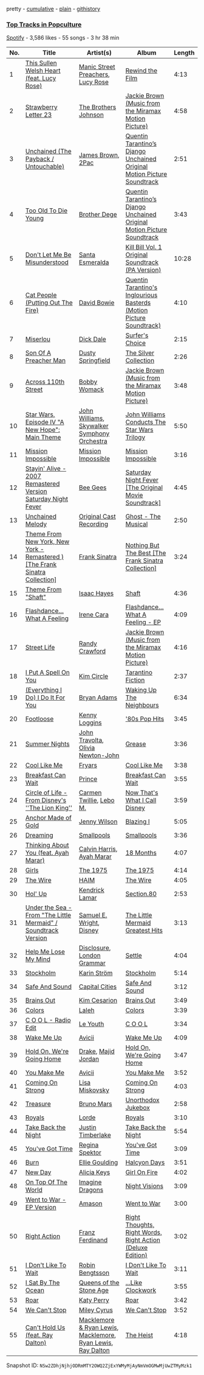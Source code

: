 pretty - [cumulative](/playlists/cumulative/6dvI9YLz5JyXhoUo0eQJze.md) - [plain](/playlists/plain/6dvI9YLz5JyXhoUo0eQJze) - [githistory](https://github.githistory.xyz/mackorone/spotify-playlist-archive/blob/main/playlists/plain/6dvI9YLz5JyXhoUo0eQJze)

### [Top Tracks in Popculture](https://open.spotify.com/playlist/6dvI9YLz5JyXhoUo0eQJze)

> 

[Spotify](https://open.spotify.com/user/spotify) - 3,586 likes - 55 songs - 3 hr 38 min

| No. | Title | Artist(s) | Album | Length |
|---|---|---|---|---|
| 1 | [This Sullen Welsh Heart \(feat\. Lucy Rose\)](https://open.spotify.com/track/7ynvXCLdbzFfeOsyx2URX9) | [Manic Street Preachers](https://open.spotify.com/artist/2uH0RyPcX7fnCcT90HFDQX), [Lucy Rose](https://open.spotify.com/artist/2uvY5pgdD9t1CZ5zMNw1rl) | [Rewind the Film](https://open.spotify.com/album/2BnILbb4wJR2qp9qZbSUDr) | 4:13 |
| 2 | [Strawberry Letter 23](https://open.spotify.com/track/1DmdXg5mmFOvlRvHYPjRU8) | [The Brothers Johnson](https://open.spotify.com/artist/6h3rSZ8VLK7a5vXjEmhfuD) | [Jackie Brown \(Music from the Miramax Motion Picture\)](https://open.spotify.com/album/1f0FdT3X5hFNDNj39v4Km8) | 4:58 |
| 3 | [Unchained \(The Payback / Untouchable\)](https://open.spotify.com/track/47Zqlw3jmibtVPy8usPjBj) | [James Brown](https://open.spotify.com/artist/7GaxyUddsPok8BuhxN6OUW), [2Pac](https://open.spotify.com/artist/1ZwdS5xdxEREPySFridCfh) | [Quentin Tarantino’s Django Unchained Original Motion Picture Soundtrack](https://open.spotify.com/album/0m7dZQ6nLNjDI78hBmpG1L) | 2:51 |
| 4 | [Too Old To Die Young](https://open.spotify.com/track/43JngJ3vMsaTL8SiRwEYQp) | [Brother Dege](https://open.spotify.com/artist/62r8B0snN5IPw8SwCJTEXR) | [Quentin Tarantino’s Django Unchained Original Motion Picture Soundtrack](https://open.spotify.com/album/0m7dZQ6nLNjDI78hBmpG1L) | 3:43 |
| 5 | [Don't Let Me Be Misunderstood](https://open.spotify.com/track/6rhVKeUhQTGLIRmQOfc9Wo) | [Santa Esmeralda](https://open.spotify.com/artist/0iGmfKLgK5eSMgHp8YgLnS) | [Kill Bill Vol\. 1 Original Soundtrack \(PA Version\)](https://open.spotify.com/album/1FpzNqDbugk77xUj0qOrtQ) | 10:28 |
| 6 | [Cat People \(Putting Out The Fire\)](https://open.spotify.com/track/6HXvGhmrsMEZ9AxD1Vjejz) | [David Bowie](https://open.spotify.com/artist/0oSGxfWSnnOXhD2fKuz2Gy) | [Quentin Tarantino's Inglourious Basterds \(Motion Picture Soundtrack\)](https://open.spotify.com/album/4bjjJu3euJ6tVIeobbhwRO) | 4:10 |
| 7 | [Miserlou](https://open.spotify.com/track/1MLUxFwS1d4eY0JWIEkn4X) | [Dick Dale](https://open.spotify.com/artist/6Ycrt8OjGSSFihsb0446eg) | [Surfer's Choice](https://open.spotify.com/album/4VhkkcKpV1ObX5OXrBNY7f) | 2:15 |
| 8 | [Son Of A Preacher Man](https://open.spotify.com/track/0scrtPmtlIVwwk9s4LXJ8n) | [Dusty Springfield](https://open.spotify.com/artist/5zaXYwewAXedKNCff45U5l) | [The Silver Collection](https://open.spotify.com/album/6t4BECovfkgGTrtbqmTlZf) | 2:26 |
| 9 | [Across 110th Street](https://open.spotify.com/track/2Q5rvrn3qR5HpLlvz3fcOy) | [Bobby Womack](https://open.spotify.com/artist/0vqkz1b2qBkoYrGMj2CUWq) | [Jackie Brown \(Music from the Miramax Motion Picture\)](https://open.spotify.com/album/1f0FdT3X5hFNDNj39v4Km8) | 3:48 |
| 10 | [Star Wars, Episode IV "A New Hope": Main Theme](https://open.spotify.com/track/2o660Ri2wTg7Rv6cKbFBCe) | [John Williams](https://open.spotify.com/artist/3dRfiJ2650SZu6GbydcHNb), [Skywalker Symphony Orchestra](https://open.spotify.com/artist/4RthKPF9IkyJJIGdXyN48C) | [John Williams Conducts The Star Wars Trilogy](https://open.spotify.com/album/5R8j8Y0vi297HrnHQhymkB) | 5:50 |
| 11 | [Mission Impossible](https://open.spotify.com/track/3Kf0ZYgeknOzJFxK4krGhk) | [Mission Impossible](https://open.spotify.com/artist/2ZViqkMuOqaHstf6Ffef9A) | [Mission Impossible](https://open.spotify.com/album/3iORrfqq2iex2Fh0axmW1N) | 3:16 |
| 12 | [Stayin' Alive \- 2007 Remastered Version Saturday Night Fever](https://open.spotify.com/track/5cP52DlDN9yryuZVQDg3iq) | [Bee Gees](https://open.spotify.com/artist/1LZEQNv7sE11VDY3SdxQeN) | [Saturday Night Fever \[The Original Movie Soundtrack\]](https://open.spotify.com/album/0taUwU7qjtc9lvwmd7FKac) | 4:45 |
| 13 | [Unchained Melody](https://open.spotify.com/track/1Y49gqQSerc9xxdxAvvySE) | [Original Cast Recording](https://open.spotify.com/artist/3HfGekNeA7D6kO5Yz1Pyjw) | [Ghost \- The Musical](https://open.spotify.com/album/0KUHaO8OBXXvyrag5kxdF5) | 2:50 |
| 14 | [Theme From New York, New York \- Remastered \) \[The Frank Sinatra Collection\]](https://open.spotify.com/track/4bBgZTIRQ2PHonaRwnn3jf) | [Frank Sinatra](https://open.spotify.com/artist/1Mxqyy3pSjf8kZZL4QVxS0) | [Nothing But The Best \[The Frank Sinatra Collection\]](https://open.spotify.com/album/48ijda2pd3B1CcrqN9sgdV) | 3:24 |
| 15 | [Theme From "Shaft"](https://open.spotify.com/track/2tqxkJtkbik8o0b3vsSEl5) | [Isaac Hayes](https://open.spotify.com/artist/3IKV7o6WPphDB7cCWXaG3E) | [Shaft](https://open.spotify.com/album/2KIGwFJHrXcyK0VUb5FH9m) | 4:36 |
| 16 | [Flashdance… What A Feeling](https://open.spotify.com/track/44SLjUsOa1ChiuKlIsUmDP) | [Irene Cara](https://open.spotify.com/artist/3oZa8Xs6IjlIUGLAhVyK4G) | [Flashdance… What A Feeling \- EP](https://open.spotify.com/album/6q5JAUaGNy7jkAMhWygnUj) | 4:09 |
| 17 | [Street Life](https://open.spotify.com/track/4CWUGKyUi4aJOq7tF6HAIF) | [Randy Crawford](https://open.spotify.com/artist/1twC2fwPG5FkvYcMpVBQRz) | [Jackie Brown \(Music from the Miramax Motion Picture\)](https://open.spotify.com/album/1f0FdT3X5hFNDNj39v4Km8) | 4:16 |
| 18 | [I Put A Spell On You](https://open.spotify.com/track/6zHTQ3QaQSsQSLEtZzh377) | [Kim Circle](https://open.spotify.com/artist/5MtxtrfQgi9vKBMtE1oWCr) | [Tarantino Fiction](https://open.spotify.com/album/7CbtI4B2UbPKq4oYkqeGTQ) | 2:37 |
| 19 | [\(Everything I Do\) I Do It For You](https://open.spotify.com/track/6eBK3edMW7bEzecF1eCezc) | [Bryan Adams](https://open.spotify.com/artist/3Z02hBLubJxuFJfhacLSDc) | [Waking Up The Neighbours](https://open.spotify.com/album/061uAXmheZOILmf2rr3tTn) | 6:34 |
| 20 | [Footloose](https://open.spotify.com/track/1KjqybxJeKMlq1h5s6YhIt) | [Kenny Loggins](https://open.spotify.com/artist/3Y3xIwWyq5wnNHPp5gPjOW) | ['80s Pop Hits](https://open.spotify.com/album/7xY34kpisIxOv8WMnNN8wg) | 3:45 |
| 21 | [Summer Nights](https://open.spotify.com/track/0ej0YkMM8E0WOWuWVZliDh) | [John Travolta](https://open.spotify.com/artist/4hKkEHkaqCsyxNxXEsszVH), [Olivia Newton\-John](https://open.spotify.com/artist/4BoRxUdrcgbbq1rxJvvhg9) | [Grease](https://open.spotify.com/album/3ku54lKW19XjXwhNkNdtzZ) | 3:36 |
| 22 | [Cool Like Me](https://open.spotify.com/track/1B7EckTNMf3hvyjT8KE5h2) | [Fryars](https://open.spotify.com/artist/3yBP9gfyXm9T4oaqSNKAKg) | [Cool Like Me](https://open.spotify.com/album/1wAxNLK7pptfG10KgWet1W) | 3:38 |
| 23 | [Breakfast Can Wait](https://open.spotify.com/track/61lFyRVNu2vvuZ2y8B4feb) | [Prince](https://open.spotify.com/artist/5a2EaR3hamoenG9rDuVn8j) | [Breakfast Can Wait](https://open.spotify.com/album/01aD66T31ZdM6g5MeUrXC6) | 3:55 |
| 24 | [Circle of Life \- From Disney's ''The Lion King''](https://open.spotify.com/track/5PgJrleszhpuuN0MPq7vrC) | [Carmen Twillie](https://open.spotify.com/artist/6O3ZB5Cz5CNT3wQWouKcNJ), [Lebo M.](https://open.spotify.com/artist/0zp9qNDSeYi3QEodhcKAAA) | [Now That's What I Call Disney](https://open.spotify.com/album/0SwQJLUagWInm8VT0UgvZL) | 3:59 |
| 25 | [Anchor Made of Gold](https://open.spotify.com/track/7HIJv1nlyZtA0ph0WJAsOk) | [Jenny Wilson](https://open.spotify.com/artist/3axEmcxTibioxD1rZi1IOB) | [Blazing I](https://open.spotify.com/album/6SrO4ddUxiGYOTI2qjZouD) | 5:05 |
| 26 | [Dreaming](https://open.spotify.com/track/3c7vquF4xacCmFrxztLUVH) | [Smallpools](https://open.spotify.com/artist/4iiQabGKtS2RtTKpVkrVTw) | [Smallpools](https://open.spotify.com/album/6DadUIElI6GgDh8XCscyxn) | 3:36 |
| 27 | [Thinking About You \(feat\. Ayah Marar\)](https://open.spotify.com/track/1KtD0xaLAikgIt5tPbteZQ) | [Calvin Harris](https://open.spotify.com/artist/7CajNmpbOovFoOoasH2HaY), [Ayah Marar](https://open.spotify.com/artist/4xQ2BGOBUXgjxO2PAhrIyS) | [18 Months](https://open.spotify.com/album/7w19PFbxAjwZ7UVNp9z0uT) | 4:07 |
| 28 | [Girls](https://open.spotify.com/track/5WSdMcWTKRdN1QYVJHJWxz) | [The 1975](https://open.spotify.com/artist/3mIj9lX2MWuHmhNCA7LSCW) | [The 1975](https://open.spotify.com/album/6Z1zv6Hw9bdvSoxI5uYk2h) | 4:14 |
| 29 | [The Wire](https://open.spotify.com/track/1O8ZOGQ36pRr6nCVKpNuoB) | [HAIM](https://open.spotify.com/artist/4Ui2kfOqGujY81UcPrb5KE) | [The Wire](https://open.spotify.com/album/7vmj3wjJP4KsxqH6OPooNX) | 4:05 |
| 30 | [Hol' Up](https://open.spotify.com/track/5DO1SazQppcsKQ1c1JpyQz) | [Kendrick Lamar](https://open.spotify.com/artist/2YZyLoL8N0Wb9xBt1NhZWg) | [Section.80](https://open.spotify.com/album/13WjgUEEAQp0d9JqojlWp1) | 2:53 |
| 31 | [Under the Sea \- From "The Little Mermaid" / Soundtrack Version](https://open.spotify.com/track/6WXF2wCb3yeTuoGFyP7U5C) | [Samuel E\. Wright](https://open.spotify.com/artist/6Id8rcDNyBXPcgKQVfQ8rX), [Disney](https://open.spotify.com/artist/3xvaSlT4xsyk6lY1ESOspO) | [The Little Mermaid Greatest Hits](https://open.spotify.com/album/3fEvkXjnmWNotOWFrhnVjP) | 3:13 |
| 32 | [Help Me Lose My Mind](https://open.spotify.com/track/2xLjUu171Bw57kMNBwzE2R) | [Disclosure](https://open.spotify.com/artist/6nS5roXSAGhTGr34W6n7Et), [London Grammar](https://open.spotify.com/artist/3Bd1cgCjtCI32PYvDC3ynO) | [Settle](https://open.spotify.com/album/1bEnTsCvG4FPW7NpIEC5Zc) | 4:04 |
| 33 | [Stockholm](https://open.spotify.com/track/6KiFw7ycVlAax3C1ELOQrm) | [Karin Ström](https://open.spotify.com/artist/3t0URaMuSBsAWB1hdBOjvj) | [Stockholm](https://open.spotify.com/album/5KxQUt6p9DgJdKDFmd5YzK) | 5:14 |
| 34 | [Safe And Sound](https://open.spotify.com/track/2Oj5BXOY01EDuJhVYNlEoq) | [Capital Cities](https://open.spotify.com/artist/4gwpcMTbLWtBUlOijbVpuu) | [Safe And Sound](https://open.spotify.com/album/5iXfZywYLQWeUjoLr3Oy5J) | 3:12 |
| 35 | [Brains Out](https://open.spotify.com/track/2581vQ3UzUjSiR52ONCRWi) | [Kim Cesarion](https://open.spotify.com/artist/1FbsmLXvj5CccZj6JLk46Z) | [Brains Out](https://open.spotify.com/album/1iTIERVCYuOfCalYZ9A2D5) | 3:49 |
| 36 | [Colors](https://open.spotify.com/track/6TEcefDal90uAMxeNJeuAM) | [Laleh](https://open.spotify.com/artist/62QZPjYQMoo5g56FP9Webq) | [Colors](https://open.spotify.com/album/4mqvYNI8QwJ7pZQFe8SC8G) | 3:39 |
| 37 | [C O O L \- Radio Edit](https://open.spotify.com/track/4L0HMiE70JyFSfOsnoHGbj) | [Le Youth](https://open.spotify.com/artist/1Zz6NBe8UIZjm88TvehFtx) | [C O O L](https://open.spotify.com/album/1rOch2rJkCzdRUdGql31Hv) | 3:34 |
| 38 | [Wake Me Up](https://open.spotify.com/track/4QRZirU4s1f30iDHzuKncj) | [Avicii](https://open.spotify.com/artist/1vCWHaC5f2uS3yhpwWbIA6) | [Wake Me Up](https://open.spotify.com/album/37qAVEAZSyRTVFvVRHcwOa) | 4:09 |
| 39 | [Hold On, We're Going Home](https://open.spotify.com/track/2axd59iRySNyY8JlmHcmFn) | [Drake](https://open.spotify.com/artist/3TVXtAsR1Inumwj472S9r4), [Majid Jordan](https://open.spotify.com/artist/4HzKw8XcD0piJmDrrPRCYk) | [Hold On, We're Going Home](https://open.spotify.com/album/1YR2S3aFmpPbGlH3hXc5Mr) | 3:47 |
| 40 | [You Make Me](https://open.spotify.com/track/1KRH1AhRdmYh0OTZa5QAqn) | [Avicii](https://open.spotify.com/artist/1vCWHaC5f2uS3yhpwWbIA6) | [You Make Me](https://open.spotify.com/album/3gv00Ai9Ddr1NLGx24LTg6) | 3:52 |
| 41 | [Coming On Strong](https://open.spotify.com/track/5ABGibV2V7K9TY9eVbrNLL) | [Lisa Miskovsky](https://open.spotify.com/artist/5J0dXmqEYctfFsmcakqZFH) | [Coming On Strong](https://open.spotify.com/album/6sl8LmZPOiR7HkqU2S9Zbt) | 4:03 |
| 42 | [Treasure](https://open.spotify.com/track/55h7vJchibLdUkxdlX3fK7) | [Bruno Mars](https://open.spotify.com/artist/0du5cEVh5yTK9QJze8zA0C) | [Unorthodox Jukebox](https://open.spotify.com/album/58ufpQsJ1DS5kq4hhzQDiI) | 2:58 |
| 43 | [Royals](https://open.spotify.com/track/5YNFRKdTj5JG18ZWNDPDnD) | [Lorde](https://open.spotify.com/artist/163tK9Wjr9P9DmM0AVK7lm) | [Royals](https://open.spotify.com/album/03obw2gfIvQh3i65dUwslM) | 3:10 |
| 44 | [Take Back the Night](https://open.spotify.com/track/2vmxF4cWxi9v9Lv055SfXt) | [Justin Timberlake](https://open.spotify.com/artist/31TPClRtHm23RisEBtV3X7) | [Take Back the Night](https://open.spotify.com/album/2vDfuLrMno6wOMI5afl7Xo) | 5:54 |
| 45 | [You've Got Time](https://open.spotify.com/track/1vDMGBzqLJWZC5UzePDURw) | [Regina Spektor](https://open.spotify.com/artist/3z6Gk257P9jNcZbBXJNX5i) | [You've Got Time](https://open.spotify.com/album/5QOP3w3rOF5TBYgzjGep5Y) | 3:09 |
| 46 | [Burn](https://open.spotify.com/track/0xMd5bcWTbyXS7wPrBtZA6) | [Ellie Goulding](https://open.spotify.com/artist/0X2BH1fck6amBIoJhDVmmJ) | [Halcyon Days](https://open.spotify.com/album/3KVeczHxWg5YFKb0gS62f2) | 3:51 |
| 47 | [New Day](https://open.spotify.com/track/2rMreweJkDadtWMOEv1w67) | [Alicia Keys](https://open.spotify.com/artist/3DiDSECUqqY1AuBP8qtaIa) | [Girl On Fire](https://open.spotify.com/album/3qqhNVbjLFNdLviBFrFwCa) | 4:02 |
| 48 | [On Top Of The World](https://open.spotify.com/track/6Qj1WXW41Mn3Fh9V2sHphM) | [Imagine Dragons](https://open.spotify.com/artist/53XhwfbYqKCa1cC15pYq2q) | [Night Visions](https://open.spotify.com/album/6htgf3qv7vGcsdxLCDxKp8) | 3:09 |
| 49 | [Went to War \- EP Version](https://open.spotify.com/track/2DlPc5LAoWvKRkSdUNAM5a) | [Amason](https://open.spotify.com/artist/4cJKxS7uOPhwb5UQ70sYpN) | [Went to War](https://open.spotify.com/album/5z05Vs3nBDQZxMVJiSvyii) | 3:00 |
| 50 | [Right Action](https://open.spotify.com/track/2LUDnlO2OY57M9DkX2OjHu) | [Franz Ferdinand](https://open.spotify.com/artist/0XNa1vTidXlvJ2gHSsRi4A) | [Right Thoughts, Right Words, Right Action \(Deluxe Edition\)](https://open.spotify.com/album/4X6YC6PgSMt5s7ARwGpLJ7) | 3:02 |
| 51 | [I Don't Like To Wait](https://open.spotify.com/track/0dHeDmdJgMEX3XFhB1PHld) | [Robin Bengtsson](https://open.spotify.com/artist/1CQLPgGkfHrxNMqrXt5oWS) | [I Don't Like To Wait](https://open.spotify.com/album/0xZqahXcsk2hlK1EnL2zMV) | 3:11 |
| 52 | [I Sat By The Ocean](https://open.spotify.com/track/7oXRMDUzBPekkLRTJhSGvC) | [Queens of the Stone Age](https://open.spotify.com/artist/4pejUc4iciQfgdX6OKulQn) | [...Like Clockwork](https://open.spotify.com/album/06S2JBsr4U1Dz3YaenPdVq) | 3:55 |
| 53 | [Roar](https://open.spotify.com/track/3XSczvk4MRteOw4Yx3lqMU) | [Katy Perry](https://open.spotify.com/artist/6jJ0s89eD6GaHleKKya26X) | [Roar](https://open.spotify.com/album/2bELFHKEF8yIDHMelNab2p) | 3:42 |
| 54 | [We Can't Stop](https://open.spotify.com/track/5ve0BYRZZ2aoHFqZMxqYgt) | [Miley Cyrus](https://open.spotify.com/artist/5YGY8feqx7naU7z4HrwZM6) | [We Can't Stop](https://open.spotify.com/album/5xx8Jv66fH3T8DD5L985vd) | 3:52 |
| 55 | [Can't Hold Us \(feat\. Ray Dalton\)](https://open.spotify.com/track/3bidbhpOYeV4knp8AIu8Xn) | [Macklemore & Ryan Lewis](https://open.spotify.com/artist/5BcAKTbp20cv7tC5VqPFoC), [Macklemore](https://open.spotify.com/artist/3JhNCzhSMTxs9WLGJJxWOY), [Ryan Lewis](https://open.spotify.com/artist/4myTppRgh0rojLxx8RycOp), [Ray Dalton](https://open.spotify.com/artist/4e0nWw2r4BoQSKPQ2zpU13) | [The Heist](https://open.spotify.com/album/76FXHQhTuT4QMIxfL09gX8) | 4:18 |

Snapshot ID: `NSw2ZDhjNjhjODRmMTY2OWQ2ZjExYWMyMjAyNmVmOGMwMjUwZTMyMzk1`
